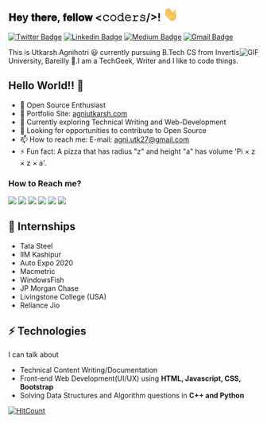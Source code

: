 <h2> 𝐇𝐞y 𝐭𝐡𝐞𝐫𝐞, 𝐟𝐞𝐥𝐥𝐨𝐰 <𝚌𝚘𝚍𝚎𝚛𝚜/>! <img src="https://raw.githubusercontent.com/ABSphreak/ABSphreak/master/gifs/Hi.gif" width="30px"></h2>

[![Twitter Badge](https://img.shields.io/badge/-@agniutkarsh-1ca0f1?style=flat-square&labelColor=1ca0f1&logo=twitter&logoColor=white&link=https://twitter.com/agniutkarsh)](https://twitter.com/agniutkarsh) [![Linkedin Badge](https://img.shields.io/badge/-agniutkarsh-blue?style=flat-square&logo=Linkedin&logoColor=white&link=https://www.linkedin.com/in/agniutkarsh/)](https://www.linkedin.com/in/agniutkarsh/) [![Medium Badge](https://img.shields.io/badge/-@agniutkarsh-03a57a?style=flat-square&labelColor=000000&logo=Medium&link=https://medium.com/@agniutkarsh/)](https://medium.com/agniutkarsh)
[![Gmail Badge](https://img.shields.io/badge/-agni.utk27@gmail.com-c14438?style=flat-square&logo=Gmail&logoColor=white&link=mailto:agni.utk27@gmail.com)](mailto:agni.utk27@gmail.com)

<img align="right" alt="GIF" src="https://media.giphy.com/media/836HiJc7pgzy8iNXCn/giphy.gif" />

This is Utkarsh Agnihotri 😃 currently pursuing B.Tech CS from Invertis University, Bareilly 🏫.I am  a TechGeek, Writer and I like to code things.
## Hello World!! 🤔
- 💬 Open Source Enthusiast
- 🎯 Portfolio Site: [agniutkarsh.com](https://www.agniutkarsh.com/)
- 🔭 Currently exploring Technical Writing and Web-Development 
- 💬 Looking for opportunities to contribute to Open Source
- 📫 How to reach me: E-mail: agni.utk27@gmail.com
- ⚡ Fun fact: A pizza that has radius "z" and height "a" has volume 'Pi × z × z × a'. 

### How to Reach me?
<a>[<img src="https://img.shields.io/badge/WHATSAPP-%2325D366.svg?&style=for-the-badge&logo=whatsapp&logoColor=white">](https://wa.me/918941970875)</a> <a>[<img src="https://img.shields.io/badge/facebook-%231877F2.svg?&style=for-the-badge&logo=facebook&logoColor=white">](https://www.facebook.com/agniutkarsh)</a> <a>[<img src="https://img.shields.io/badge/instagram-%23E4405F.svg?&style=for-the-badge&logo=instagram&logoColor=white">](https://www.instagram.com/agniutkarsh)</a>  <a>[<img src="https://img.shields.io/badge/twitter-%231DA1F2.svg?&style=for-the-badge&logo=twitter&logoColor=white">](https://twitter.com/agniutkarsh)</a> <a>[<img src="https://img.shields.io/badge/medium-%2312100E.svg?&style=for-the-badge&logo=medium&logoColor=white">](https://medium.com/@agniutkarsh)</a> <a>[<img src="https://img.shields.io/badge/linkedin-%230077B5.svg?&style=for-the-badge&logo=linkedin&logoColor=white">](https://www.linkedin.com/in/agniutkarsh/)</a>

## 👯 Internships
* Tata Steel
* IIM Kashipur
* Auto Expo 2020
* Macmetric
* WindowsFish
* JP Morgan Chase
* Livingstone College (USA)
* Reliance Jio
## ⚡ Technologies
I can talk about
- Technical Content Writing/Documentation
- Front-end Web Development(UI/UX) using **HTML, Javascript, CSS, Bootstrap**
- Solving Data Structures and Algorithm questions in **C++ and Python**

[![HitCount](http://hits.dwyl.com/Zenix27/{project}.svg)](http://hits.dwyl.com/Zenix27/{project})
